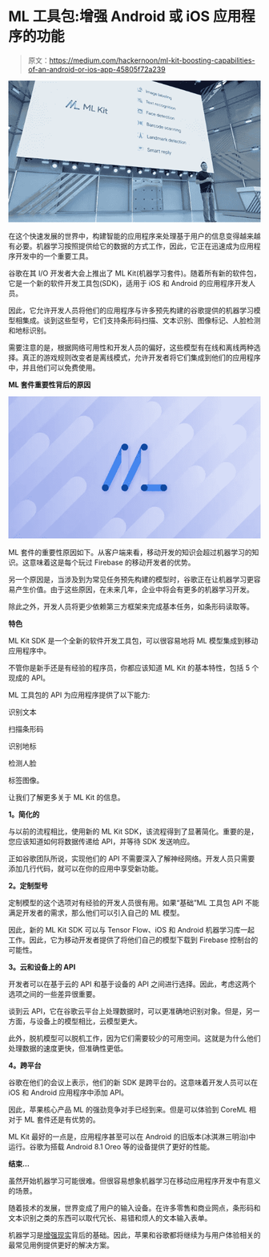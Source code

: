 # ML 工具包:增强 Android 或 iOS 应用程序的功能

> 原文：<https://medium.com/hackernoon/ml-kit-boosting-capabilities-of-an-android-or-ios-app-45805f72a239>

![](img/440479db0b72b2568f4b86f34795ee77.png)

在这个快速发展的世界中，构建智能的应用程序来处理基于用户的信息变得越来越有必要。机器学习按照提供给它的数据的方式工作，因此，它正在迅速成为应用程序开发中的一个重要工具。

谷歌在其 I/O 开发者大会上推出了 ML Kit(机器学习套件)。随着所有新的软件包，它是一个新的软件开发工具包(SDK)，适用于 iOS 和 Android 的应用程序开发人员。

因此，它允许开发人员将他们的应用程序与许多预先构建的谷歌提供的机器学习模型相集成。谈到这些型号，它们支持条形码扫描、文本识别、图像标记、人脸检测和地标识别。

需要注意的是，根据网络可用性和开发人员的偏好，这些模型有在线和离线两种选择。真正的游戏规则改变者是离线模式，允许开发者将它们集成到他们的应用程序中，并且他们可以免费使用。

**ML 套件重要性背后的原因**

![](img/29654a37a940ed231b217d2ea33cd1e0.png)

ML 套件的重要性原因如下。从客户端来看，移动开发的知识会超过机器学习的知识。这意味着这是每个玩过 Firebase 的移动开发者的优势。

另一个原因是，当涉及到为常见任务预先构建的模型时，谷歌正在让机器学习更容易产生价值。由于这些原因，在未来几年，企业中将会有更多的机器学习开发。

除此之外，开发人员将更少依赖第三方框架来完成基本任务，如条形码读取等。

**特色**

ML Kit SDK 是一个全新的软件开发工具包，可以很容易地将 ML 模型集成到移动应用程序中。

不管你是新手还是有经验的程序员，你都应该知道 ML Kit 的基本特性，包括 5 个现成的 API。

ML 工具包的 API 为应用程序提供了以下能力:

识别文本

扫描条形码

识别地标

检测人脸

标签图像。

让我们了解更多关于 ML Kit 的信息。

**1。简化的**

与以前的流程相比，使用新的 ML Kit SDK，该流程得到了显著简化。重要的是，您应该知道如何将数据传递给 API，并等待 SDK 发送响应。

正如谷歌团队所说，实现他们的 API 不需要深入了解神经网络。开发人员只需要添加几行代码，就可以在你的应用中享受新功能。

**2。定制型号**

定制模型的这个选项对有经验的开发人员很有用。如果“基础”ML 工具包 API 不能满足开发者的需求，那么他们可以引入自己的 ML 模型。

因此，新的 ML Kit SDK 可以与 Tensor Flow、iOS 和 Android 机器学习库一起工作。因此，它为移动开发者提供了将他们自己的模型下载到 Firebase 控制台的可能性。

**3。云和设备上的 API**

开发者可以在基于云的 API 和基于设备的 API 之间进行选择。因此，考虑这两个选项之间的一些差异很重要。

谈到云 API，它在谷歌云平台上处理数据时，可以更准确地识别对象。但是，另一方面，与设备上的模型相比，云模型更大。

此外，脱机模型可以脱机工作，因为它们需要较少的可用空间。这就是为什么他们处理数据的速度更快，但准确性更低。

**4。跨平台**

谷歌在他们的会议上表示，他们的新 SDK 是跨平台的。这意味着开发人员可以在 iOS 和 Android 应用程序中添加 API。

因此，苹果核心产品 ML 的强劲竞争对手已经到来。但是可以体验到 CoreML 相对于 ML 套件还是有优势的。

ML Kit 最好的一点是，应用程序甚至可以在 Android 的旧版本(冰淇淋三明治)中运行。谷歌为搭载 Android 8.1 Oreo 等的设备提供了更好的性能。

**结束…**

虽然开始机器学习可能很难。但很容易想象机器学习在移动应用程序开发中有意义的场景。

随着技术的发展，世界变成了用户的输入设备。在许多零售和商业网点，条形码和文本识别之类的东西可以取代冗长、易错和烦人的文本输入表单。

机器学习是[增强现实](http://www.quytech.com/augmented-reality.php)背后的基础。因此，苹果和谷歌都将继续为与用户体验相关的最常见用例提供更好的解决方案。